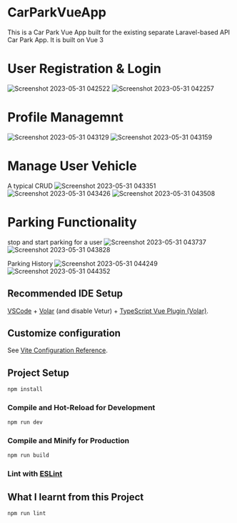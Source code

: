 # CarParkVueApp

This is a Car Park Vue App built for the existing separate Laravel-based API Car Park App. It is built on Vue 3

# User Registration & Login
![Screenshot 2023-05-31 042522](https://github.com/Ngozistephen/CarParkVueApp/assets/60478145/cd9d54e3-364f-4149-be59-aa57140f969a)
![Screenshot 2023-05-31 042257](https://github.com/Ngozistephen/CarParkVueApp/assets/60478145/d47b9368-2c1f-4872-8fe3-bbf89b212f69)

# Profile Managemnt 
![Screenshot 2023-05-31 043129](https://github.com/Ngozistephen/CarParkVueApp/assets/60478145/eab9c36a-3164-472f-9199-d4218ff579f6)
![Screenshot 2023-05-31 043159](https://github.com/Ngozistephen/CarParkVueApp/assets/60478145/18dd27f4-045a-4c66-bb21-108d4b70c8bf)

# Manage User Vehicle
A typical CRUD
![Screenshot 2023-05-31 043351](https://github.com/Ngozistephen/CarParkVueApp/assets/60478145/4541a93c-d499-40f9-8b02-61f290df0ee4)
![Screenshot 2023-05-31 043426](https://github.com/Ngozistephen/CarParkVueApp/assets/60478145/c1483c5a-f2ea-472b-9da9-a094f08e99c6)
![Screenshot 2023-05-31 043508](https://github.com/Ngozistephen/CarParkVueApp/assets/60478145/2be97153-bd38-42a4-bdb6-9355d2c01e62)

# Parking Functionality
stop and start parking for a user
![Screenshot 2023-05-31 043737](https://github.com/Ngozistephen/CarParkVueApp/assets/60478145/7bdc09b0-cfc1-4dd8-a14e-2a16a1ed6273)
![Screenshot 2023-05-31 043828](https://github.com/Ngozistephen/CarParkVueApp/assets/60478145/4a3f296d-7513-4c21-8006-9b6044c5fd04)

Parking History 
![Screenshot 2023-05-31 044249](https://github.com/Ngozistephen/CarParkVueApp/assets/60478145/54b7d886-1a63-4189-83d9-3248884178b6)
![Screenshot 2023-05-31 044352](https://github.com/Ngozistephen/CarParkVueApp/assets/60478145/f65b2bc2-4049-469e-8b55-d571d88985d5)


## Recommended IDE Setup

[VSCode](https://code.visualstudio.com/) + [Volar](https://marketplace.visualstudio.com/items?itemName=Vue.volar) (and disable Vetur) + [TypeScript Vue Plugin (Volar)](https://marketplace.visualstudio.com/items?itemName=Vue.vscode-typescript-vue-plugin).

## Customize configuration

See [Vite Configuration Reference](https://vitejs.dev/config/).

## Project Setup

```sh
npm install
```

### Compile and Hot-Reload for Development

```sh
npm run dev
```

### Compile and Minify for Production

```sh
npm run build
```

### Lint with [ESLint](https://eslint.org/)

## What I learnt from this Project

```sh
npm run lint
```
